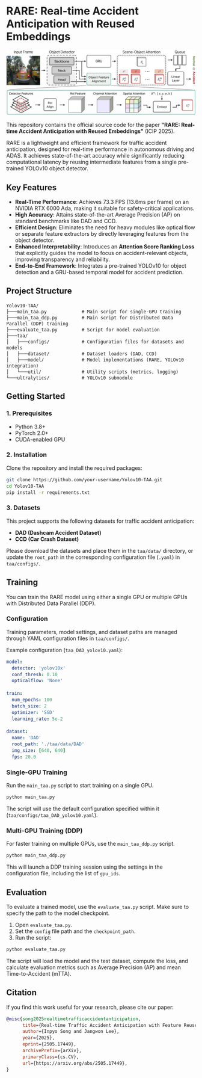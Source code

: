 # RARE: Real-time Accident Anticipation with Reused Embeddings

![Architecture](./docs/Architecture.png)

This repository contains the official source code for the paper **"RARE: Real-time Accident Anticipation with Reused Embeddings"** (ICIP 2025).

RARE is a lightweight and efficient framework for traffic accident anticipation, designed for real-time performance in autonomous driving and ADAS. It achieves state-of-the-art accuracy while significantly reducing computational latency by reusing intermediate features from a single pre-trained YOLOv10 object detector.

## Key Features

- **Real-Time Performance**: Achieves 73.3 FPS (13.6ms per frame) on an NVIDIA RTX 6000 Ada, making it suitable for safety-critical applications.
- **High Accuracy**: Attains state-of-the-art Average Precision (AP) on standard benchmarks like DAD and CCD.
- **Efficient Design**: Eliminates the need for heavy modules like optical flow or separate feature extractors by directly leveraging features from the object detector.
- **Enhanced Interpretability**: Introduces an **Attention Score Ranking Loss** that explicitly guides the model to focus on accident-relevant objects, improving transparency and reliability.
- **End-to-End Framework**: Integrates a pre-trained YOLOv10 for object detection and a GRU-based temporal model for accident prediction.

## Project Structure

```
Yolov10-TAA/
├───main_taa.py             # Main script for single-GPU training
├───main_taa_ddp.py         # Main script for Distributed Data Parallel (DDP) training
├───evaluate_taa.py         # Script for model evaluation
├───taa/
│   ├───configs/            # Configuration files for datasets and models
│   ├───dataset/            # Dataset loaders (DAD, CCD)
│   ├───model/              # Model implementations (RARE, YOLOv10 integration)
│   └───util/               # Utility scripts (metrics, logging)
└───ultralytics/            # YOLOv10 submodule
```

## Getting Started

### 1. Prerequisites

- Python 3.8+
- PyTorch 2.0+
- CUDA-enabled GPU

### 2. Installation

Clone the repository and install the required packages:

```bash
git clone https://github.com/your-username/Yolov10-TAA.git
cd Yolov10-TAA
pip install -r requirements.txt
```

### 3. Datasets

This project supports the following datasets for traffic accident anticipation:
- **DAD (Dashcam Accident Dataset)**
- **CCD (Car Crash Dataset)**

Please download the datasets and place them in the `taa/data/` directory, or update the `root_path` in the corresponding configuration file (`.yaml`) in `taa/configs/`.

## Training

You can train the RARE model using either a single GPU or multiple GPUs with Distributed Data Parallel (DDP).

### Configuration

Training parameters, model settings, and dataset paths are managed through YAML configuration files in `taa/configs/`.

Example configuration (`taa_DAD_yolov10.yaml`):
```yaml
model:
  detector: 'yolov10x'
  conf_thresh: 0.10
  opticalflow: 'None'

train:
  num_epochs: 100
  batch_size: 2
  optimizer: 'SGD'
  learning_rate: 5e-2

dataset:
  name: 'DAD'
  root_path: './taa/data/DAD'
  img_size: [640, 640]
  fps: 20.0
```

### Single-GPU Training

Run the `main_taa.py` script to start training on a single GPU.

```bash
python main_taa.py
```
The script will use the default configuration specified within it (`taa/configs/taa_DAD_yolov10.yaml`).

### Multi-GPU Training (DDP)

For faster training on multiple GPUs, use the `main_taa_ddp.py` script.

```bash
python main_taa_ddp.py
```
This will launch a DDP training session using the settings in the configuration file, including the list of `gpu_ids`.

## Evaluation

To evaluate a trained model, use the `evaluate_taa.py` script. Make sure to specify the path to the model checkpoint.

1.  Open `evaluate_taa.py`.
2.  Set the `config` file path and the `checkpoint_path`.
3.  Run the script:

```bash
python evaluate_taa.py
```

The script will load the model and the test dataset, compute the loss, and calculate evaluation metrics such as Average Precision (AP) and mean Time-to-Accident (mTTA).

## Citation

If you find this work useful for your research, please cite our paper:

```bibtex
@misc{song2025realtimetrafficaccidentanticipation,
      title={Real-time Traffic Accident Anticipation with Feature Reuse}, 
      author={Inpyo Song and Jangwon Lee},
      year={2025},
      eprint={2505.17449},
      archivePrefix={arXiv},
      primaryClass={cs.CV},
      url={https://arxiv.org/abs/2505.17449}, 
}
```
